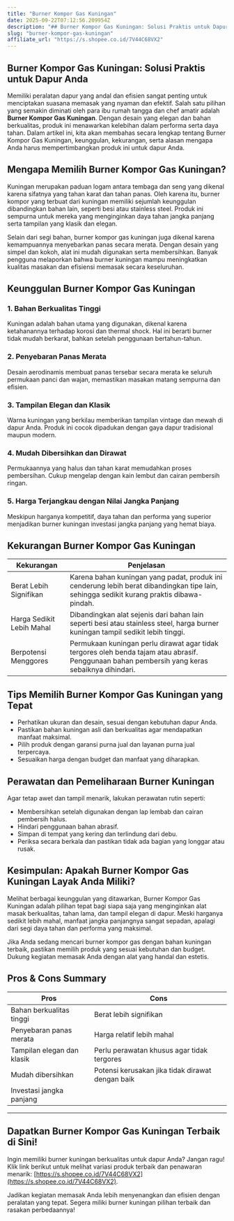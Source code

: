 ```yaml
---
title: "Burner Kompor Gas Kuningan"
date: 2025-09-22T07:12:56.209954Z
description: "## Burner Kompor Gas Kuningan: Solusi Praktis untuk Dapur Anda..."
slug: "burner-kompor-gas-kuningan"
affiliate_url: "https://s.shopee.co.id/7V44C68VX2"
---
```

## Burner Kompor Gas Kuningan: Solusi Praktis untuk Dapur Anda

Memiliki peralatan dapur yang andal dan efisien sangat penting untuk menciptakan suasana memasak yang nyaman dan efektif. Salah satu pilihan yang semakin diminati oleh para ibu rumah tangga dan chef amatir adalah **Burner Kompor Gas Kuningan**. Dengan desain yang elegan dan bahan berkualitas, produk ini menawarkan kelebihan dalam performa serta daya tahan. Dalam artikel ini, kita akan membahas secara lengkap tentang Burner Kompor Gas Kuningan, keunggulan, kekurangan, serta alasan mengapa Anda harus mempertimbangkan produk ini untuk dapur Anda.

## Mengapa Memilih Burner Kompor Gas Kuningan?

Kuningan merupakan paduan logam antara tembaga dan seng yang dikenal karena sifatnya yang tahan karat dan tahan panas. Oleh karena itu, burner kompor yang terbuat dari kuningan memiliki sejumlah keunggulan dibandingkan bahan lain, seperti besi atau stainless steel. Produk ini sempurna untuk mereka yang menginginkan daya tahan jangka panjang serta tampilan yang klasik dan elegan.

Selain dari segi bahan, burner kompor gas kuningan juga dikenal karena kemampuannya menyebarkan panas secara merata. Dengan desain yang simpel dan kokoh, alat ini mudah digunakan serta membersihkan. Banyak pengguna melaporkan bahwa burner kuningan mampu meningkatkan kualitas masakan dan efisiensi memasak secara keseluruhan.

## Keunggulan Burner Kompor Gas Kuningan

### 1. Bahan Berkualitas Tinggi
Kuningan adalah bahan utama yang digunakan, dikenal karena ketahanannya terhadap korosi dan thermal shock. Hal ini berarti burner tidak mudah berkarat, bahkan setelah penggunaan bertahun-tahun.

### 2. Penyebaran Panas Merata
Desain aerodinamis membuat panas tersebar secara merata ke seluruh permukaan panci dan wajan, memastikan masakan matang sempurna dan efisien.

### 3. Tampilan Elegan dan Klasik
Warna kuningan yang berkilau memberikan tampilan vintage dan mewah di dapur Anda. Produk ini cocok dipadukan dengan gaya dapur tradisional maupun modern.

### 4. Mudah Dibersihkan dan Dirawat
Permukaannya yang halus dan tahan karat memudahkan proses pembersihan. Cukup mengelap dengan kain lembut dan cairan pembersih ringan.

### 5. Harga Terjangkau dengan Nilai Jangka Panjang
Meskipun harganya kompetitif, daya tahan dan performa yang superior menjadikan burner kuningan investasi jangka panjang yang hemat biaya.

## Kekurangan Burner Kompor Gas Kuningan

| **Kekurangan** | **Penjelasan** |
|-----------------|----------------|
| Berat Lebih Signifikan | Karena bahan kuningan yang padat, produk ini cenderung lebih berat dibandingkan tipe lain, sehingga sedikit kurang praktis dibawa-pindah. |
| Harga Sedikit Lebih Mahal | Dibandingkan alat sejenis dari bahan lain seperti besi atau stainless steel, harga burner kuningan tampil sedikit lebih tinggi. |
| Berpotensi Menggores | Permukaan kuningan perlu dirawat agar tidak tergores oleh benda tajam atau abrasif. Penggunaan bahan pembersih yang keras sebaiknya dihindari. |

## Tips Memilih Burner Kompor Gas Kuningan yang Tepat

- Perhatikan ukuran dan desain, sesuai dengan kebutuhan dapur Anda.
- Pastikan bahan kuningan asli dan berkualitas agar mendapatkan manfaat maksimal.
- Pilih produk dengan garansi purna jual dan layanan purna jual terpercaya.
- Sesuaikan harga dengan budget dan manfaat yang diharapkan.

## Perawatan dan Pemeliharaan Burner Kuningan

Agar tetap awet dan tampil menarik, lakukan perawatan rutin seperti:

- Membersihkan setelah digunakan dengan lap lembab dan cairan pembersih halus.
- Hindari penggunaan bahan abrasif.
- Simpan di tempat yang kering dan terlindung dari debu.
- Periksa secara berkala dan pastikan tidak ada bagian yang longgar atau rusak.

## Kesimpulan: Apakah Burner Kompor Gas Kuningan Layak Anda Miliki?

Melihat berbagai keunggulan yang ditawarkan, Burner Kompor Gas Kuningan adalah pilihan tepat bagi siapa saja yang menginginkan alat masak berkualitas, tahan lama, dan tampil elegan di dapur. Meski harganya sedikit lebih mahal, manfaat jangka panjangnya sangat sepadan, apalagi dari segi daya tahan dan performa yang maksimal. 

Jika Anda sedang mencari burner kompor gas dengan bahan kuningan terbaik, pastikan memilih produk yang sesuai kebutuhan dan budget. Dukung kegiatan memasak Anda dengan alat yang handal dan estetis.

## Pros & Cons Summary

| **Pros** | **Cons** |
|------------------------------|------------------------------|
| Bahan berkualitas tinggi | Berat lebih signifikan |
| Penyebaran panas merata | Harga relatif lebih mahal |
| Tampilan elegan dan klasik | Perlu perawatan khusus agar tidak tergores |
| Mudah dibersihkan | Potensi kerusakan jika tidak dirawat dengan baik |
| Investasi jangka panjang |  |

---

## Dapatkan Burner Kompor Gas Kuningan Terbaik di Sini!

Ingin memiliki burner kuningan berkualitas untuk dapur Anda? Jangan ragu! Klik link berikut untuk melihat variasi produk terbaik dan penawaran menarik: [https://s.shopee.co.id/7V44C68VX2](https://s.shopee.co.id/7V44C68VX2).

Jadikan kegiatan memasak Anda lebih menyenangkan dan efisien dengan peralatan yang tepat. Segera miliki burner kuningan pilihan terbaik dan rasakan perbedaannya!